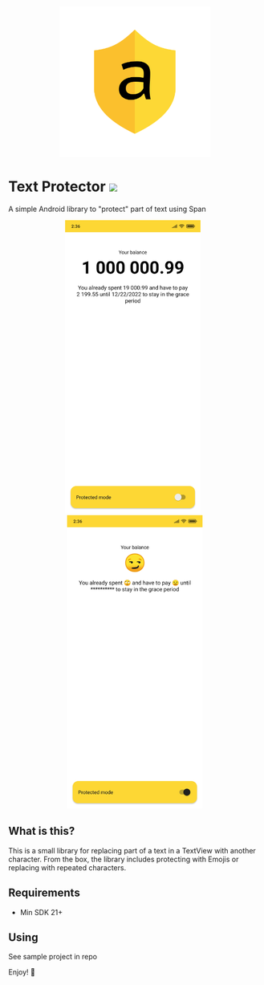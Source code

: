 <p align="center">
<img src="https://github.com/nestoleh/Text-Protector/blob/master/static/icon.png" width="300" height="300" />
</p>

# Text Protector [![](https://jitpack.io/v/nestoleh/Text-Protector.svg)](https://jitpack.io/#nestoleh/Text-Protector)
A simple Android library to "protect" part of text using Span
<p align="center">
<img src="https://github.com/nestoleh/Text-Protector/blob/master/static/screenshot_1.jpg" width="270" height="585" />&nbsp;&nbsp;
<img src="https://github.com/nestoleh/Text-Protector/blob/master/static/screenshot_2.jpg" width="270" height="585" />
</p>

## What is this?
This is a small library for replacing part of a text in a TextView with another character. From the box, the library includes protecting with Emojis or replacing with repeated characters.

## Requirements
- Min SDK 21+

## Using
See sample project in repo

Enjoy! 🎉
